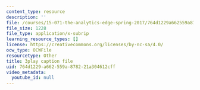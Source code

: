 ```yaml
---
content_type: resource
description: ''
file: /courses/15-071-the-analytics-edge-spring-2017/764d1229a662559a878221a304612cff_bzxoBEh4is8.vtt
file_size: 1228
file_type: application/x-subrip
learning_resource_types: []
license: https://creativecommons.org/licenses/by-nc-sa/4.0/
ocw_type: OCWFile
resourcetype: Other
title: 3play caption file
uid: 764d1229-a662-559a-8782-21a304612cff
video_metadata:
  youtube_id: null
---
```

